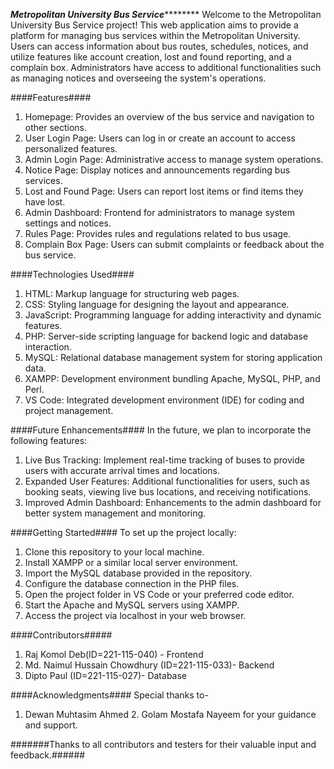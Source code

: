 ***********************************************************************Metropolitan University Bus Service*******************************************************************************
Welcome to the Metropolitan University Bus Service project! This web application aims to provide a platform for managing bus services within the Metropolitan University. Users can access information about bus routes, schedules, notices, and utilize features like account creation, lost and found reporting, and a complain box. Administrators have access to additional functionalities such as managing notices and overseeing the system's operations.

####Features####
1. Homepage: Provides an overview of the bus service and navigation to other sections.
2. User Login Page: Users can log in or create an account to access personalized features.
3. Admin Login Page: Administrative access to manage system operations.
4. Notice Page: Display notices and announcements regarding bus services.
5. Lost and Found Page: Users can report lost items or find items they have lost.
6. Admin Dashboard: Frontend for administrators to manage system settings and notices.
7. Rules Page: Provides rules and regulations related to bus usage.
8. Complain Box Page: Users can submit complaints or feedback about the bus service.


####Technologies Used####

1. HTML: Markup language for structuring web pages.
2. CSS: Styling language for designing the layout and appearance.
3. JavaScript: Programming language for adding interactivity and dynamic features.
4. PHP: Server-side scripting language for backend logic and database interaction.
5. MySQL: Relational database management system for storing application data.
6. XAMPP: Development environment bundling Apache, MySQL, PHP, and Perl.
7. VS Code: Integrated development environment (IDE) for coding and project management.


####Future Enhancements####
In the future, we plan to incorporate the following features:

1. Live Bus Tracking: Implement real-time tracking of buses to provide users with accurate arrival times and locations.
1. Expanded User Features: Additional functionalities for users, such as booking seats, viewing live bus locations, and receiving notifications.
1. Improved Admin Dashboard: Enhancements to the admin dashboard for better system management and monitoring.

####Getting Started####
To set up the project locally:

1. Clone this repository to your local machine.
2. Install XAMPP or a similar local server environment.
3. Import the MySQL database provided in the repository.
4. Configure the database connection in the PHP files.
5. Open the project folder in VS Code or your preferred code editor.
6. Start the Apache and MySQL servers using XAMPP.
7. Access the project via localhost in your web browser.

####Contributors#####
1. Raj Komol Deb(ID=221-115-040) - Frontend 
2. Md. Naimul Hussain Chowdhury (ID=221-115-033)- Backend
3. Dipto Paul (ID=221-115-027)- Database

####Acknowledgments####
Special thanks to-
1. Dewan Muhtasim Ahmed 2. Golam Mostafa Nayeem for your guidance and support.


#######Thanks to all contributors and testers for their valuable input and feedback.######
